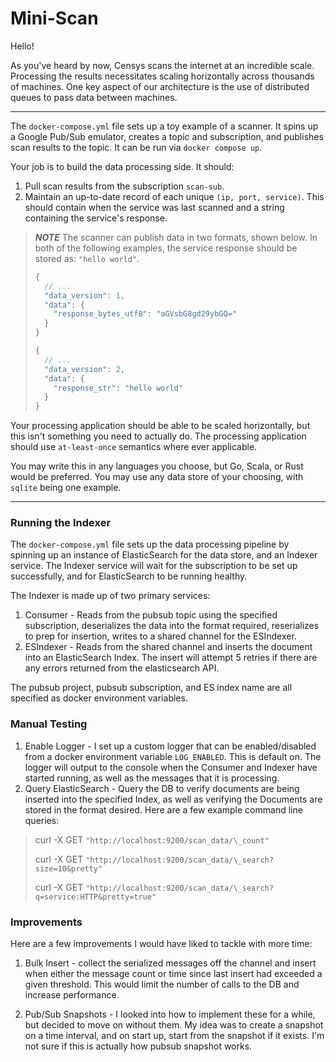# Mini-Scan

Hello!

As you've heard by now, Censys scans the internet at an incredible scale. Processing the results necessitates scaling horizontally across thousands of machines. One key aspect of our architecture is the use of distributed queues to pass data between machines.

---

The `docker-compose.yml` file sets up a toy example of a scanner. It spins up a Google Pub/Sub emulator, creates a topic and subscription, and publishes scan results to the topic. It can be run via `docker compose up`.

Your job is to build the data processing side. It should:

1. Pull scan results from the subscription `scan-sub`.
2. Maintain an up-to-date record of each unique `(ip, port, service)`. This should contain when the service was last scanned and a string containing the service's response.

> **_NOTE_**
> The scanner can publish data in two formats, shown below. In both of the following examples, the service response should be stored as: `"hello world"`.
>
> ```javascript
> {
>   // ...
>   "data_version": 1,
>   "data": {
>     "response_bytes_utf8": "aGVsbG8gd29ybGQ="
>   }
> }
>
> {
>   // ...
>   "data_version": 2,
>   "data": {
>     "response_str": "hello world"
>   }
> }
> ```

Your processing application should be able to be scaled horizontally, but this isn't something you need to actually do. The processing application should use `at-least-once` semantics where ever applicable.

You may write this in any languages you choose, but Go, Scala, or Rust would be preferred. You may use any data store of your choosing, with `sqlite` being one example.

---

### Running the Indexer

The `docker-compose.yml` file sets up the data processing pipeline by spinning up an instance of ElasticSearch for the data store, and an Indexer service. The Indexer service will wait for the subscription to be set up successfully, and for ElasticSearch to be running healthy.

The Indexer is made up of two primary services:

1. Consumer - Reads from the pubsub topic using the specified subscription, deserializes the data into the format required, reserializes to prep for insertion, writes to a shared channel for the ESIndexer.
2. ESIndexer - Reads from the shared channel and inserts the document into an ElasticSearch Index. The insert will attempt 5 retries if there are any errors returned from the elasticsearch API.

The pubsub project, pubsub subscription, and ES index name are all specified as docker environment variables.

### Manual Testing

1. Enable Logger - I set up a custom logger that can be enabled/disabled from a docker environment variable `LOG_ENABLED`. This is default on. The logger will output to the console when the Consumer and Indexer have started running, as well as the messages that it is processing.
2. Query ElasticSearch - Query the DB to verify documents are being inserted into the specified Index, as well as verifying the Documents are stored in the format desired. Here are a few example command line queries:

> curl -X GET `"http://localhost:9200/scan_data/\_count"`
> 
> curl -X GET `"http://localhost:9200/scan_data/\_search?size=10&pretty"`
> 
> curl -X GET `"http://localhost:9200/scan_data/\_search?q=service:HTTP&pretty=true"`

### Improvements

Here are a few improvements I would have liked to tackle with more time:

1. Bulk Insert - collect the serialized messages off the channel and insert when either the message count or time since last insert had exceeded a given threshold. This would limit the number of calls to the DB and increase performance.

2. Pub/Sub Snapshots - I looked into how to implement these for a while, but decided to move on without them. My idea was to create a snapshot on a time interval, and on start up, start from the snapshot if it exists. I'm not sure if this is actually how pubsub snapshot works.
